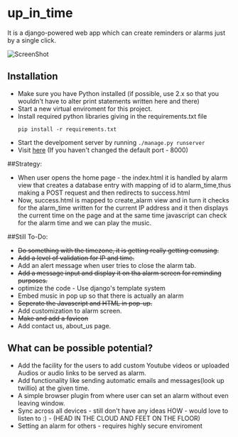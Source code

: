 # up_in_time
It is a django-powered web app which can create reminders or alarms just by a single click.

![ScreenShot](https://raw.github.com/RJ722/up_in_time/master/static/screenshots/overview.png)

## Installation
* Make sure you have Python installed (if possible, use 2.x so that you wouldn't have to alter print statements written here and there)
* Start a new virtual enviroment for this project.
* Install required python libraries giving in the requirements.txt file
    ```
    pip install -r requirements.txt
    ```
* Start the develpoment server by running ```./manage.py runserver```
* Visit [here](http://127.0.0.1:8000/alarm/) (If you haven't changed the default port - 8000)

##Strategy:
* When user opens the home page - the index.html it is handled by alarm view that creates a database entry with mapping of id to alarm_time,thus making a POST request and then redirects to success.html
* Now, success.html is mapped to create_alarm view and in turn it checks for the alarm_time written for the current IP address and it then displays the current time on the page and at the same time javascript can check for the alarm time and we can play the music.

##Still To-Do:

* ~~Do something with the timezone, it is getting really getting conusing.~~
* ~~Add a level of validation for IP and time.~~
* Add an alert message when user tries to close the alarm tab.
* ~~Add a message input and display it on tha alarm screen for reminding purposes.~~
* optimize the code - Use django's template system
* Embed music in pop up so that there is actually an alarm
* ~~Seperate the Javascript and HTML in pop-up.~~
* Add customization to alarm screen.
* ~~Make and add a favicon~~
* Add contact us, about_us page.
	
## What can be possible potential?
* Add the facility for the users to add custom Youtube videos or uploaded Audios or audio links to be served as alarm.
* Add functionality like sending automatic emails and messages(look up twillio) at the given time.
* A simple browser plugin from where user can set an alarm without even leaving window.
* Sync across all devices - still don't have any ideas HOW - would love to listen to :) - (HEAD IN THE CLOUD AND FEET ON THE FLOOR) 
* Setting an alarm for others - requires highly secure enviroment
